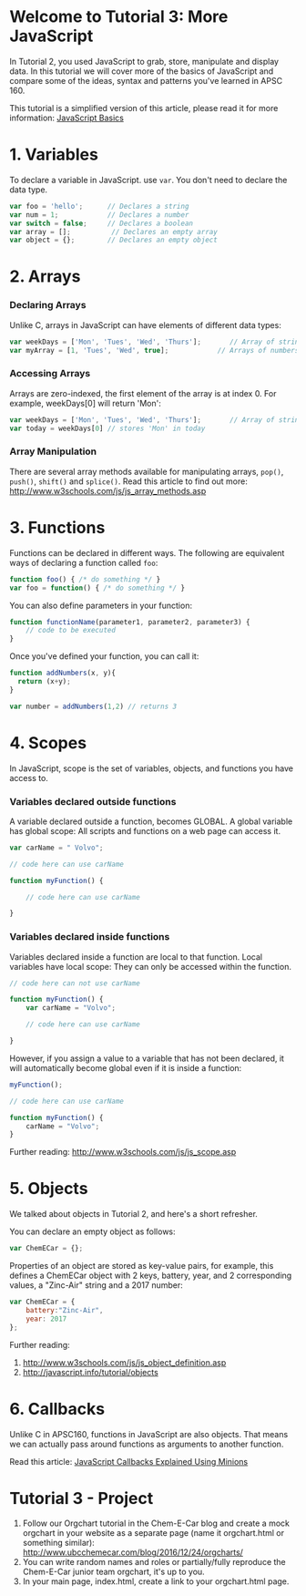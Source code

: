 # Welcome to Tutorial 3: More JavaScript
In Tutorial 2, you used JavaScript to grab, store, manipulate and display data. In this tutorial we will cover more of the basics of JavaScript and compare some of the ideas, syntax and patterns you've learned in APSC 160.

This tutorial is a simplified version of this article, please read it for more information: [JavaScript Basics](https://autotelicum.github.io/Smooth-CoffeeScript/literate/js-intro.html)

# 1. Variables

To declare a variable in JavaScript. use `var`. You don't need to declare the data type.

```javascript
var foo = 'hello';      // Declares a string
var num = 1;            // Declares a number
var switch = false;     // Declares a boolean
var array = [];          // Declares an empty array
var object = {};        // Declares an empty object
```

# 2. Arrays
### Declaring Arrays
Unlike C, arrays in JavaScript can have elements of different data types:

```javascript
var weekDays = ['Mon', 'Tues', 'Wed', 'Thurs'];       // Array of strings
var myArray = [1, 'Tues', 'Wed', true];            // Arrays of numbers, strings and booleans
```

### Accessing Arrays

Arrays are zero-indexed, the first element of the array is at index 0. For example, weekDays[0] will return 'Mon':
```javascript
var weekDays = ['Mon', 'Tues', 'Wed', 'Thurs'];       // Array of strings
var today = weekDays[0] // stores 'Mon' in today
```

### Array Manipulation
There are several array methods available for manipulating arrays, `pop()`, `push()`, `shift()` and `splice()`. Read this article to find out more: http://www.w3schools.com/js/js_array_methods.asp

# 3. Functions
Functions can be declared in different ways. The following are equivalent ways of declaring a function called `foo`:

```javascript
function foo() { /* do something */ }
var foo = function() { /* do something */ }
```

You can also define parameters in your function:

```javascript
function functionName(parameter1, parameter2, parameter3) {
    // code to be executed
}
```

Once you've defined your function, you can call it:

```javascript
function addNumbers(x, y){
  return (x+y);
}

var number = addNumbers(1,2) // returns 3
```

# 4. Scopes
In JavaScript, scope is the set of variables, objects, and functions you have access to.

### Variables declared outside functions
A variable declared outside a function, becomes GLOBAL. A global variable has global scope: All scripts and functions on a web page can access it. 

```javascript
var carName = " Volvo";

// code here can use carName

function myFunction() {

    // code here can use carName 

}
```

### Variables declared inside functions
Variables declared inside a function are local to that function. Local variables have local scope: They can only be accessed within the function.

```javascript
// code here can not use carName

function myFunction() {
    var carName = "Volvo";

    // code here can use carName

}
```

However, if you assign a value to a variable that has not been declared, it will automatically become global even if it is inside a function:

```javascript
myFunction();

// code here can use carName 

function myFunction() {
    carName = "Volvo";
}
```

Further reading: http://www.w3schools.com/js/js_scope.asp

# 5. Objects
We talked about objects in Tutorial 2, and here's a short refresher.

You can declare an empty object as follows:

```javascript
var ChemECar = {};
```

Properties of an object are stored as key-value pairs, for example, this defines a ChemECar object with 2 keys, battery, year, and 2 corresponding values, a "Zinc-Air" string and a 2017 number:

```javascript
var ChemECar = {
    battery:"Zinc-Air",
    year: 2017
};
```

Further reading: 

1. http://www.w3schools.com/js/js_object_definition.asp 
2. http://javascript.info/tutorial/objects

# 6. Callbacks
Unlike C in APSC160, functions in JavaScript are also objects. That means we can actually pass around functions as arguments to another function. 

Read this article: [JavaScript Callbacks Explained Using Minions](https://medium.freecodecamp.com/javascript-callbacks-explained-using-minions-da272f4d9bcd#.79amnvwvb)

# Tutorial 3 - Project
1. Follow our Orgchart tutorial in the Chem-E-Car blog and create a mock orgchart in your website as a separate page (name it orgchart.html or something similar): http://www.ubcchemecar.com/blog/2016/12/24/orgcharts/
2. You can write random names and roles or partially/fully reproduce the Chem-E-Car junior team orgchart, it's up to you.
3. In your main page, index.html, create a link to your orgchart.html page.
